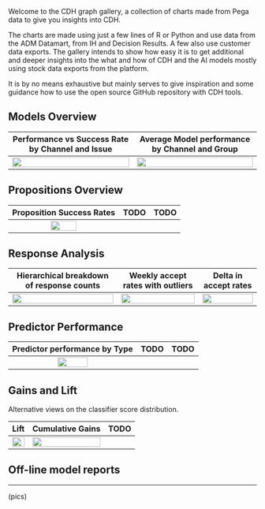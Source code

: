 Welcome to the CDH graph gallery, a collection of charts made from Pega data to give you insights into CDH.

The charts are made using just a few lines of R or Python and use data from the ADM Datamart, from IH and Decision Results. A few also use customer data exports. The gallery intends to show how easy it is to get additional and deeper insights into the what and how of CDH and the AI models mostly using stock data exports from the platform.

It is by no means exhaustive but mainly serves to give inspiration and some guidance how to use the open source GitHub repository with CDH tools.


## Models Overview

| Performance vs Success Rate by Channel and Issue | Average Model performance by Channel and Group |
| :---: | :---: |
| <img src="/pegasystems/cdh-datascientist-tools/blob/master/images/bubblechart_on_channel_issue.png" width="100%"> | <img src="/pegasystems/cdh-datascientist-tools/blob/master/images/average_model_performance_by_channel_group.png" width="100%"> |


## Propositions Overview

| Proposition Success Rates | TODO | TODO |
| :---: | :---: | :---: |
| <img src="/pegasystems/cdh-datascientist-tools/blob/master/images/overall_proposition_success_rates.png" width="50%"> |   |   |


## Response Analysis

| Hierarchical breakdown of response counts | Weekly accept rates with outliers | Delta in accept rates |
| :---: | :---: | :---: |
| <img src="/pegasystems/cdh-datascientist-tools/blob/master/images/IH_responses_hierarchical_breakdown.png" width="100%"> | <img src="/pegasystems/cdh-datascientist-tools/blob/master/images/IH_weekly_accept_rate_with_outliers.png" width="100%"> | <img src="/pegasystems/cdh-datascientist-tools/blob/master/images/IH_share_delta.png" width="100%"> |


## Predictor Performance

| Predictor performance by Type | TODO | TODO |
| :---: | :---: | :---: |
| <img src="/pegasystems/cdh-datascientist-tools/blob/master/images/aggregate_predictor_performance.png" width="50%"> |   |   |


## Gains and Lift

Alternative views on the classifier score distribution.

| Lift | Cumulative Gains | TODO |
| :---: | :---: | :---: |
| <img src="/pegasystems/cdh-datascientist-tools/blob/master/images/lift_offline_modelreport.png" width="100%"> |  <img src="/pegasystems/cdh-datascientist-tools/blob/master/images/cum_gains_offline_modelreport.png" width="100%"> |   |


## Off-line model reports
***

(pics)


